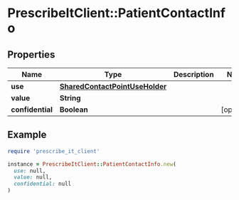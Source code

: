 # PrescribeItClient::PatientContactInfo

## Properties

| Name | Type | Description | Notes |
| ---- | ---- | ----------- | ----- |
| **use** | [**SharedContactPointUseHolder**](SharedContactPointUseHolder.md) |  |  |
| **value** | **String** |  |  |
| **confidential** | **Boolean** |  | [optional] |

## Example

```ruby
require 'prescribe_it_client'

instance = PrescribeItClient::PatientContactInfo.new(
  use: null,
  value: null,
  confidential: null
)
```

